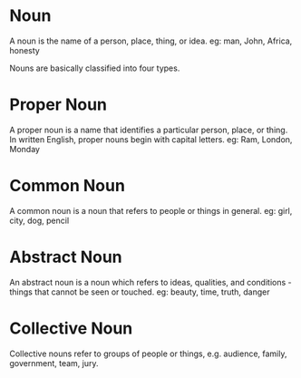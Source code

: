 # Noun

A noun is the name of a person, place, thing, or idea. eg: man, John, Africa, honesty

Nouns are basically classified into four types.

# Proper Noun

A proper noun is a name that identifies a particular person, place, or thing. In written English, proper nouns begin with capital letters. eg: Ram, London, Monday

# Common Noun

A common noun is a noun that refers to people or things in general. eg: girl, city, dog, pencil

# Abstract Noun

An abstract noun is a noun which refers to ideas, qualities, and conditions - things that cannot be seen or touched. eg: beauty, time, truth, danger

# Collective Noun

Collective nouns refer to groups of people or things, e.g. audience, family, government, team, jury.
